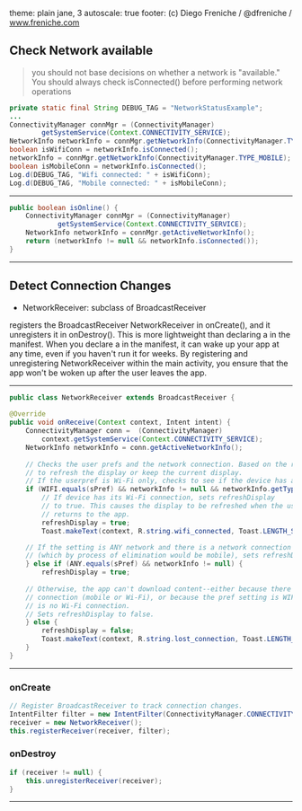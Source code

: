 theme: plain jane, 3
autoscale: true 
footer: (c) Diego Freniche / @dfreniche / www.freniche.com

## Check Network available

> you should not base decisions on whether a network is "available." You should always check isConnected() before performing network operations

```java
private static final String DEBUG_TAG = "NetworkStatusExample";
...      
ConnectivityManager connMgr = (ConnectivityManager) 
        getSystemService(Context.CONNECTIVITY_SERVICE);
NetworkInfo networkInfo = connMgr.getNetworkInfo(ConnectivityManager.TYPE_WIFI); 
boolean isWifiConn = networkInfo.isConnected();
networkInfo = connMgr.getNetworkInfo(ConnectivityManager.TYPE_MOBILE);
boolean isMobileConn = networkInfo.isConnected();
Log.d(DEBUG_TAG, "Wifi connected: " + isWifiConn);
Log.d(DEBUG_TAG, "Mobile connected: " + isMobileConn);
```

---

```java
public boolean isOnline() {
    ConnectivityManager connMgr = (ConnectivityManager) 
            getSystemService(Context.CONNECTIVITY_SERVICE);
    NetworkInfo networkInfo = connMgr.getActiveNetworkInfo();
    return (networkInfo != null && networkInfo.isConnected());
}  
```

---

## Detect Connection Changes

- NetworkReceiver: subclass of BroadcastReceiver


registers the BroadcastReceiver NetworkReceiver in onCreate(), and it unregisters it in onDestroy(). This is more lightweight than declaring a <receiver> in the manifest. When you declare a <receiver> in the manifest, it can wake up your app at any time, even if you haven't run it for weeks. By registering and unregistering NetworkReceiver within the main activity, you ensure that the app won't be woken up after the user leaves the app.

---

```java
public class NetworkReceiver extends BroadcastReceiver {   
      
@Override
public void onReceive(Context context, Intent intent) {
    ConnectivityManager conn =  (ConnectivityManager)
        context.getSystemService(Context.CONNECTIVITY_SERVICE);
    NetworkInfo networkInfo = conn.getActiveNetworkInfo();
       
    // Checks the user prefs and the network connection. Based on the result, decides whether
    // to refresh the display or keep the current display.
    // If the userpref is Wi-Fi only, checks to see if the device has a Wi-Fi connection.
    if (WIFI.equals(sPref) && networkInfo != null && networkInfo.getType() == ConnectivityManager.TYPE_WIFI) {
        // If device has its Wi-Fi connection, sets refreshDisplay
        // to true. This causes the display to be refreshed when the user
        // returns to the app.
        refreshDisplay = true;
        Toast.makeText(context, R.string.wifi_connected, Toast.LENGTH_SHORT).show();

    // If the setting is ANY network and there is a network connection
    // (which by process of elimination would be mobile), sets refreshDisplay to true.
    } else if (ANY.equals(sPref) && networkInfo != null) {
        refreshDisplay = true;
                 
    // Otherwise, the app can't download content--either because there is no network
    // connection (mobile or Wi-Fi), or because the pref setting is WIFI, and there 
    // is no Wi-Fi connection.
    // Sets refreshDisplay to false.
    } else {
        refreshDisplay = false;
        Toast.makeText(context, R.string.lost_connection, Toast.LENGTH_SHORT).show();
    }
}
```

---

### onCreate

```java
// Register BroadcastReceiver to track connection changes.
IntentFilter filter = new IntentFilter(ConnectivityManager.CONNECTIVITY_ACTION);
receiver = new NetworkReceiver();
this.registerReceiver(receiver, filter);
```

### onDestroy

```java
if (receiver != null) {
    this.unregisterReceiver(receiver);
}
```

---
